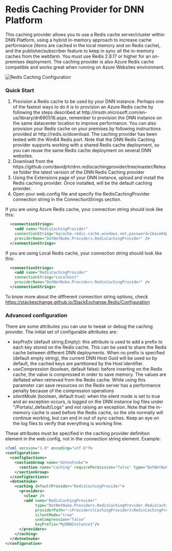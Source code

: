 Redis Caching Provider for DNN Platform
========================

This caching provider allows you to use a Redis cache server/cluster within DNN Platform, using a hybrid in-memory approach to increase cache performance (items are cached in the local memory and on Redis cache), and the publisher/subscriber feature to keep in sync all the in-memory caches from the webfarm. You must use Redis 2.8.17 or higher for an on-premises deployment. The caching provider is also Azure Redis cache compatible and works great when running on Azure Websites environment. 

![Redis Caching Configuration](https://intelequia.blob.core.windows.net/images/RedisCaching.png)

<h3>Quick Start</h3>
<ol>
<li>
Provision a Redis cache to be used by your DNN instance. Perhaps one of the fastest ways to do it is to provision an Azure Redis cache by following the steps described at http://msdn.microsoft.com/en-us/library/dn690516.aspx, remember to provision the DNN instance on the same datacenter location to improve performance. You can also provision your Redis cache on your premises by following instructions provided at http://redis.io/download. The caching provider has been tested with the Win64 Redis port. Note that the DNN Redis Caching provider supports working with a shared Redis cache deployment, so you can reuse the same Redis cache deployment on several DNN websites.
</li>
<li>Download from the https://github.com/davidjrh/dnn.rediscachingprovider/tree/master/Release folder the latest version of the DNN Redis Caching provider</li>
<li>Using the Extensions page of your DNN instance, upload and install the Redis caching provider. Once installed, will be the default caching provider. </li>
<li>Open your web.config file and specify the RedisCachingProvider connection string in the ConnectionStrings section. </li>
</ol>
If you are using Azure Redis cache, your connection string should look like this:

```xml
  <connectionStrings>
    <add name="RedisCachingProvider" 
    connectionString="mycache.redis.cache.windows.net,password={base64password},ssl=True"  
    providerName="DotNetNuke.Providers.RedisCachingProvider" />
  </connectionStrings>
```

If you are using Local Redis cache, your connection string should look like this:
```xml
  <connectionStrings>
    <add name="RedisCachingProvider" 
    connectionString="Localhost"  
    providerName="DotNetNuke.Providers.RedisCachingProvider" />
  </connectionStrings>
```

To know more about the diffrerent connection string options, check https://stackexchange.github.io/StackExchange.Redis/Configuration

<h3>Advanced configuration</h3>
There are some attributes you can use to tweak or debug the caching provider. The initial set of configurable attributes are:
<ul>
<li><i>keyPrefix</i> (default string.Empty): this attribute is used to add a prefix to each key stored on the Redis cache. This can be used to share the Redis cache between different DNN deployments. When no prefix is specified (default empty string), the current DNN Host Guid will be used so by default, the cached keys are partitioned by the Host identifier.</li>
<li><i>useCompression</i> (boolean, default false): before inserting on the Redis cache, the value is compressed in order to save memory. The values are deflated when retrieved from the Redis cache. While using this parameter can save resources on the Redis server has a performance penalty because of the compression operations</li>
<li><i>silentMode</i> (boolean, default true): when the silent mode is set to true and an exception occurs, is logged on the DNN instance log files under "/Portals/_default/Logs" and not raising an exception. Note that the in-memory cache is used before the Redis cache, so the site normally will continue working, but can end in out of sync caches. Keep an eye on the log files to verify that everything is working fine.</li>
</ul>
These attributes must be specified in the caching provider definition element in the web.config, not in the connection string element. Example:

```xml
<?xml version="1.0" encoding="utf-8"?>
<configuration>
  <configSections>
    <sectionGroup name="dotnetnuke">
      <section name="caching" requirePermission="false" type="DotNetNuke.Framework.Providers.ProviderConfigurationHandler, DotNetNuke" />
    </sectionGroup>
  </configSections>
  <dotnetnuke>
    <caching defaultProvider="RedisCachingProvider">
      <providers>
        <clear />
        <add name="RedisCachingProvider" 
             type="DotNetNuke.Providers.RedisCachingProvider.RedisCachingProvider, DotNetNuke.Providers.RedisCachingProvider"
             providerPath="~\Providers\CachingProviders\RedisCachingProvider\" 
             silentMode="true"
             useCompression="false" 
             keyPrefix="MyDNNInstance1"/>
      </providers>
    </caching>
  </dotnetnuke>
</configuration>
```
